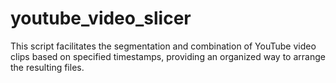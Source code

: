 # youtube_video_slicer
This script facilitates the segmentation and combination of YouTube video clips based on specified timestamps, providing an organized way to arrange the resulting files.

